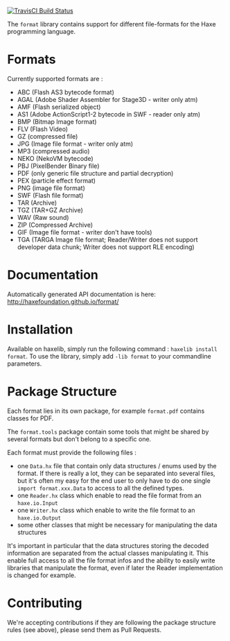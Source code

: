 [![TravisCI Build Status](https://travis-ci.org/HaxeFoundation/format.svg?branch=master)](https://travis-ci.org/HaxeFoundation/format)

The `format` library contains support for different file-formats for the Haxe programming language.

Formats
=======

Currently supported formats are :

  * ABC (Flash AS3 bytecode format)
  * AGAL (Adobe Shader Assembler for Stage3D - writer only atm)
  * AMF (Flash serialized object)
  * AS1 (Adobe ActionScript1-2 bytecode in SWF - reader only atm)
  * BMP (Bitmap Image format)
  * FLV (Flash Video)
  * GZ (compressed file)
  * JPG (Image file format - writer only atm)
  * MP3 (compressed audio)
  * NEKO (NekoVM bytecode)
  * PBJ (PixelBender Binary file)
  * PDF (only generic file structure and partial decryption)
  * PEX (particle effect format)
  * PNG (image file format)
  * SWF (Flash file format)
  * TAR (Archive)
  * TGZ (TAR+GZ Archive)
  * WAV (Raw sound)
  * ZIP (Compressed Archive)
  * GIF (Image file format - writer don't have tools)
  * TGA (TARGA Image file format; Reader/Writer does not support developer data chunk; Writer does not support RLE encoding)

Documentation
=============

Automatically generated API documentation is here: http://haxefoundation.github.io/format/

Installation
============

Available on haxelib, simply run the following command : `haxelib install format`. To use the library, simply add `-lib format` to your commandline parameters.

Package Structure
=================

Each format lies in its own package, for example `format.pdf` contains classes for PDF.

The `format.tools` package contain some tools that might be shared by several formats but don't belong to a specific one.

Each format must provide the following files :
  * one `Data.hx` file that contain only data structures / enums used by the format. If there is really a lot, they can be separated into several files, but it's often my easy for the end user to only have to do one single `import format.xxx.Data` to access to all the defined types.
  * one `Reader.hx` class which enable to read the file format from an `haxe.io.Input`
  * one `Writer.hx` class which enable to write the file format to an `haxe.io.Output`
  * some other classes that might be necessary for manipulating the data structures

It's important in particular that the data structures storing the decoded information are separated from the actual classes manipulating it. This enable full access to all the file format infos and the ability to easily write libraries that manipulate the format, even if later the Reader implementation is changed for example.

Contributing
============

We're accepting contributions if they are following the package structure rules (see above), please send them as Pull Requests.
